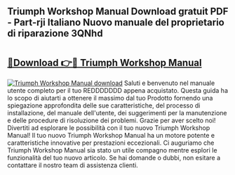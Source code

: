 ## Triumph Workshop Manual Download gratuit PDF - Part-rji Italiano Nuovo manuale del proprietario di riparazione 3QNhd

# <h2><a href="http://dfbr8xk.blite.top/?on=Triumph+Workshop+Manual">🔗Download 👉🔴 Triumph Workshop Manual</a></h2>

[![Triumph Workshop Manual download](https://i.imgur.com/lujVjoI.png)](http://dfbr8xk.blite.top/?on=Triumph+Workshop+Manual)
Saluti e benvenuto nel manuale utente completo per il tuo REDDDDDDD appena acquistato. Questa guida ha lo scopo di aiutarti a ottenere il massimo dal tuo Prodotto fornendo una spiegazione approfondita delle sue caratteristiche, del processo di installazione, del manuale dell'utente, dei suggerimenti per la manutenzione e delle procedure di risoluzione dei problemi. Grazie per aver scelto noi! Divertiti ad esplorare le possibilità con il tuo nuovo Triumph Workshop Manual! Il tuo nuovo Triumph Workshop Manual ha un motore potente e caratteristiche innovative per prestazioni eccezionali. Ci auguriamo che Triumph Workshop Manual sia stato un utile compagno mentre esplori le funzionalità del tuo nuovo articolo. Se hai domande o dubbi, non esitare a contattare il nostro team di assistenza clienti.
